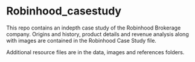 # Robinhood_casestudy

This repo contains an indepth case study of the Robinhood Brokerage company.  Origins and history, product details and revenue analysis along with images are contained in the Robinhood Case Study file.  

Additional resource files are in the data, images and references folders.
